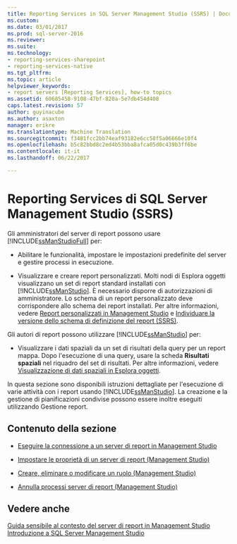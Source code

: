 ```yaml
---
title: Reporting Services in SQL Server Management Studio (SSRS) | Documenti Microsoft
ms.custom: 
ms.date: 03/01/2017
ms.prod: sql-server-2016
ms.reviewer: 
ms.suite: 
ms.technology:
- reporting-services-sharepoint
- reporting-services-native
ms.tgt_pltfrm: 
ms.topic: article
helpviewer_keywords:
- report servers [Reporting Services], how-to topics
ms.assetid: 60685458-9108-47bf-820a-5e7db454d408
caps.latest.revision: 57
author: guyinacube
ms.author: asaxton
manager: erikre
ms.translationtype: Machine Translation
ms.sourcegitcommit: f3481fcc2bb74eaf93182e6cc58f5a06666e10f4
ms.openlocfilehash: b5c82bbd8c2ed4b53bba8afca05d0c439b3ff6be
ms.contentlocale: it-it
ms.lasthandoff: 06/22/2017

---
```

# <a name="reporting-services-in-sql-server-management-studio-ssrs"></a>Reporting Services di SQL Server Management Studio (SSRS)
  Gli amministratori del server di report possono usare [!INCLUDE[ssManStudioFull](../../includes/ssmanstudiofull-md.md)] per:  
  
-   Abilitare le funzionalità, impostare le impostazioni predefinite del server e gestire processi in esecuzione.  
  
-   Visualizzare e creare report personalizzati. Molti nodi di Esplora oggetti visualizzano un set di report standard installati con [!INCLUDE[ssManStudio](../../includes/ssmanstudio-md.md)]. È necessario disporre di autorizzazioni di amministratore. Lo schema di un report personalizzato deve corrispondere allo schema dei report installati. Per altre informazioni, vedere [Report personalizzati in Management Studio](http://msdn.microsoft.com/library/1ba3f758-f39b-4f5f-91ca-516cedc78979) e [Individuare la versione dello schema di definizione del report &#40;SSRS&#41;](../../reporting-services/reports/find-the-report-definition-schema-version-ssrs.md).  
  
 Gli autori di report possono utilizzare [!INCLUDE[ssManStudio](../../includes/ssmanstudio-md.md)] per:  
  
-   Visualizzare i dati spaziali da un set di risultati della query per un report mappa. Dopo l'esecuzione di una query, usare la scheda **Risultati spaziali** nel riquadro del set di risultati. Per altre informazioni, vedere [Visualizzazione di dati spaziali in Esplora oggetti](../../relational-databases/scripting/view-spatial-data-in-object-explorer.md).  
  
 In questa sezione sono disponibili istruzioni dettagliate per l'esecuzione di varie attività con i report usando [!INCLUDE[ssManStudio](../../includes/ssmanstudio-md.md)]. La creazione e la gestione di pianificazioni condivise possono essere inoltre eseguiti utilizzando Gestione report.  
  
## <a name="in-this-section"></a>Contenuto della sezione  
  
-   [Eseguire la connessione a un server di report in Management Studio](../../reporting-services/tools/connect-to-a-report-server-in-management-studio.md)  
  
-   [Impostare le proprietà di un server di report &#40;Management Studio&#41;](../../reporting-services/tools/set-report-server-properties-management-studio.md)  
  
-   [Creare, eliminare o modificare un ruolo &#40;Management Studio&#41;](../../reporting-services/security/role-definitions-create-delete-or-modify.md)  
  
-   [Annulla processi server di report &#40;Management Studio&#41;](../../reporting-services/tools/cancel-report-server-jobs-management-studio.md)  
  
## <a name="see-also"></a>Vedere anche  
 [Guida sensibile al contesto del server di report in Management Studio](../../reporting-services/tools/report-server-in-management-studio-f1-help.md)   
 [Introduzione a SQL Server Management Studio](http://msdn.microsoft.com/library/f289e978-14ca-46ef-9e61-e1fe5fd593be)  
  
  
